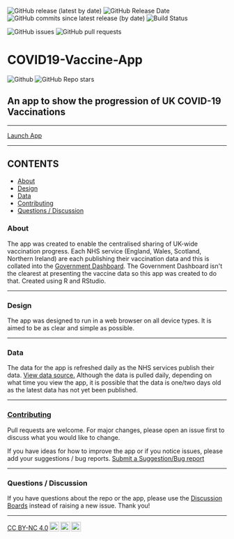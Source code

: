 ![GitHub release (latest by date)](https://img.shields.io/github/v/release/b-kennedy0/COVID19-Vaccine-App)
![GitHub Release Date](https://img.shields.io/github/release-date/b-kennedy0/COVID19-Vaccine-App)
![GitHub commits since latest release (by date)](https://img.shields.io/github/commits-since/b-kennedy0/COVID19-Vaccine-App/latest)
![Build Status](https://img.shields.io/badge/build-passing-brightgreen)

![GitHub issues](https://img.shields.io/github/issues/b-kennedy0/COVID19-Vaccine-App)
![GitHub pull requests](https://img.shields.io/github/issues-pr/b-kennedy0/COVID19-Vaccine-App)

# COVID19-Vaccine-App
![Github](https://img.shields.io/github/license/b-kennedy0/COVID19-Vaccine-App)
![GitHub Repo stars](https://img.shields.io/github/stars/b-kennedy0/COVID19-Vaccine-App?style=social)

## An app to show the progression of UK COVID-19 Vaccinations

---  
[Launch App](https://bradk.co.uk/covid)

---  

## CONTENTS
* [About](#about)
* [Design](#design)
* [Data](#data)
* [Contributing](#contributing)
* [Questions / Discussion](#questions--discussion)

### About
The app was created to enable the centralised sharing of UK-wide vaccination progress. Each NHS service (England, Wales, Scotland, Northern Ireland) are each publishing their vaccination data and this is collated into the <a href="https://coronavirus.data.gov.uk" target="_blank">Government Dashboard</a>. The Government Dashboard isn't the clearest at presenting the vaccine data so this app was created to do that. Created using R and RStudio.

---

### Design
The app was designed to  run in a web browser on all device types. It is aimed to be as clear and simple as possible.

---

### Data
The data for the app is refreshed daily as the NHS services publish their data. <a href="https://coronavirus.data.gov.uk/" target="_blank">View data source.</a> Although the data is pulled daily, depending on what time you view the app, it is possible that the data is one/two days old as the latest data has not yet been published.

---

### [Contributing](https://github.com/b-kennedy0/COVID19-Vaccine-App/blob/main/CONTRIBUTING.md)  
Pull requests are welcome. For major changes, please open an issue first to discuss what you would like to change.

If you have ideas for how to improve the app or if you notice issues, please add your suggestions / bug reports. <a href="https://gitreports.com/issue/b-kennedy0/COVID19-Vaccine-App" target="_blank">Submit a Suggestion/Bug report</a>

---

### Questions / Discussion

If you have questions about the repo or the app, please use the [Discussion Boards](https://github.com/b-kennedy0/COVID19-Vaccine-App/discussions) instead of raising a new issue. Thank you!


---  
<p xmlns:cc="http://creativecommons.org/ns#" ><a href="http://creativecommons.org/licenses/by-nc/4.0" target="_blank" rel="license noopener noreferrer" style="display:inline-block;">CC BY-NC 4.0<img style="height:22px!important;margin-left:3px;vertical-align:text-bottom;" src="https://mirrors.creativecommons.org/presskit/icons/cc.svg"><img style="height:22px!important;margin-left:3px;vertical-align:text-bottom;" src="https://mirrors.creativecommons.org/presskit/icons/by.svg"><img style="height:22px!important;margin-left:3px;vertical-align:text-bottom;" src="https://mirrors.creativecommons.org/presskit/icons/nc.svg"></a></p>
